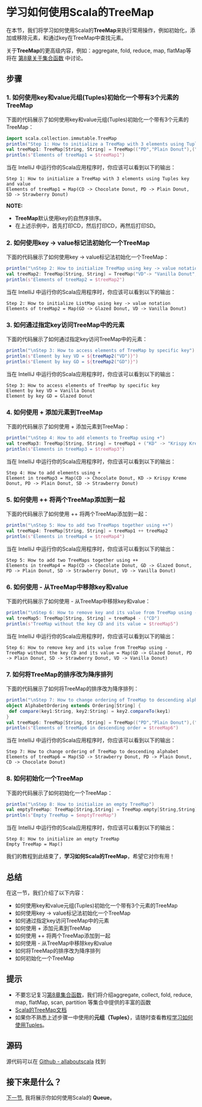 # 学习如何使用Scala的TreeMap

在本节，我们将学习如何使用Scala的**TreeMap**来执行常用操作，例如初始化，添加或移除元素，和通过key在TreeMap中查找元素。
 
关于**TreeMap**的更高级内容，例如：aggregate, fold, reduce, map, flatMap等将在 [第8章关于集合函数](8_1.md) 中讨论。

## 步骤

### 1. 如何使用key和value元组(Tuples)初始化一个带有3个元素的TreeMap

下面的代码展示了如何使用key和value元组(Tuples)初始化一个带有3个元素的TreeMap：

```scala
import scala.collection.immutable.TreeMap
println("Step 1: How to initialize a TreeMap with 3 elements using Tuples key and value")
val treeMap1: TreeMap[String, String] = TreeMap(("PD","Plain Donut"),("SD","Strawberry Donut"),("CD","Chocolate Donut"))
println(s"Elements of treeMap1 = $treeMap1")

```

当在 IntelliJ 中运行你的Scala应用程序时，你应该可以看到以下的输出：

```
Step 1: How to initialize a TreeMap with 3 elements using Tuples key and value
Elements of treeMap1 = Map(CD -> Chocolate Donut, PD -> Plain Donut, SD -> Strawberry Donut)

```

**NOTE:**

- **TreeMap**默认使用key的自然序排序。
- 在上述示例中，首先打印CD，然后打印CD，再然后打印SD。

### 2. 如何使用key -> value标记法初始化一个TreeMap

下面的代码展示了如何使用key -> value标记法初始化一个TreeMap：

```scala
println("\nStep 2: How to initialize TreeMap using key -> value notation")
val treeMap2: TreeMap[String, String] = TreeMap("VD"-> "Vanilla Donut", "GD" -> "Glazed Donut")
println(s"Elements of treeMap2 = $treeMap2")

```

当在 IntelliJ 中运行你的Scala应用程序时，你应该可以看到以下的输出：

```
Step 2: How to initialize ListMap using key -> value notation
Elements of treeMap2 = Map(GD -> Glazed Donut, VD -> Vanilla Donut)

```

 

### 3. 如何通过指定key访问TreeMap中的元素

下面的代码展示了如何通过指定key访问TreeMap中的元素：

```scala
println("\nStep 3: How to access elements of TreeMap by specific key")
println(s"Element by key VD = ${treeMap2("VD")}")
println(s"Element by key GD = ${treeMap2("GD")}")

```

当在 IntelliJ 中运行你的Scala应用程序时，你应该可以看到以下的输出：

```
Step 3: How to access elements of TreeMap by specific key
Element by key VD = Vanilla Donut
Element by key GD = Glazed Donut

```

### 4. 如何使用 + 添加元素到TreeMap

下面的代码展示了如何使用 + 添加元素到TreeMap：

```scala
println("\nStep 4: How to add elements to TreeMap using +")
val treeMap3: TreeMap[String, String] = treeMap1 + ("KD" -> "Krispy Kreme Donut")
println(s"Elements in treeMap3 = $treeMap3")

```

当在 IntelliJ 中运行你的Scala应用程序时，你应该可以看到以下的输出：

```
Step 4: How to add elements using +
Element in treeMap3 = Map(CD -> Chocolate Donut, KD -> Krispy Kreme Donut, PD -> Plain Donut, SD -> Strawberry Donut)

```

### 5. 如何使用 ++ 将两个TreeMap添加到一起

下面的代码展示了如何使用 ++ 将两个TreeMap添加到一起：

```scala
println("\nStep 5: How to add two TreeMaps together using ++")
val treeMap4: TreeMap[String, String] = treeMap1 ++ treeMap2
println(s"Elements in treeMap4 = $treeMap4")

```

当在 IntelliJ 中运行你的Scala应用程序时，你应该可以看到以下的输出：

```
Step 5: How to add two TreeMaps together using ++
Elements in treeMap4 = Map(CD -> Chocolate Donut, GD -> Glazed Donut, PD -> Plain Donut, SD -> Strawberry Donut, VD -> Vanilla Donut)

```

### 6. 如何使用 - 从TreeMap中移除key和value

下面的代码展示了如何使用 - 从TreeMap中移除key和value：

```scala
println("\nStep 6: How to remove key and its value from TreeMap using -")
val treeMap5: TreeMap[String, String] = treeMap4 - ("CD")
println(s"TreeMap without the key CD and its value = $treeMap5")

```

当在 IntelliJ 中运行你的Scala应用程序时，你应该可以看到以下的输出：

```
Step 6: How to remove key and its value from TreeMap using -
TreeMap without the key CD and its value = Map(GD -> Glazed Donut, PD -> Plain Donut, SD -> Strawberry Donut, VD -> Vanilla Donut)

```

### 7. 如何将TreeMap的排序改为降序排列

下面的代码展示了如何将TreeMap的排序改为降序排列：

```scala
println("\nStep 7: How to change ordering of TreeMap to descending alphabet")
object AlphabetOrdering extends Ordering[String] {
 def compare(key1:String, key2:String) = key2.compareTo(key1)
}
val treeMap6: TreeMap[String, String] = TreeMap(("PD","Plain Donut"),("SD","Strawberry Donut"),("CD","Chocolate Donut"))(AlphabetOrdering)
println(s"Elements of treeMap6 in descending order = $treeMap6")

```

当在 IntelliJ 中运行你的Scala应用程序时，你应该可以看到以下的输出：

```
Step 7: How to change ordering of TreeMap to descending alphabet
Elements of treeMap6 = Map(SD -> Strawberry Donut, PD -> Plain Donut, CD -> Chocolate Donut)

```

### 8. 如何初始化一个TreeMap

下面的代码展示了如何初始化一个TreeMap：

```scala
println("\nStep 8: How to initialize an empty TreeMap")
val emptyTreeMap: TreeMap[String,String] = TreeMap.empty[String,String]
println(s"Empty TreeMap = $emptyTreeMap")

```

当在 IntelliJ 中运行你的Scala应用程序时，你应该可以看到以下的输出：

```
Step 8: How to initialize an empty TreeMap
Empty TreeMap = Map()

```

我们的教程到此结束了，**学习如何Scala的TreeMap**，希望它对你有用！


## 总结

在这一节，我们介绍了以下内容：

- 如何使用key和value元组(Tuples)初始化一个带有3个元素的TreeMap
- 如何使用key -> value标记法初始化一个TreeMap
- 如何通过指定key访问TreeMap中的元素
- 如何使用 + 添加元素到TreeMap
- 如何使用 ++ 将两个TreeMap添加到一起
- 如何使用 - 从TreeMap中移除key和value
- 如何将TreeMap的排序改为降序排列
- 如何初始化一个TreeMap

## 提示

- 不要忘记复习[第8章集合函数](8_1.md)，我们将介绍aggregate, collect, fold, reduce, map, flatMap, scan, partition 等集合中提供的丰富的函数
- [Scala的TreeMap文档](http://www.scala-lang.org/api/current/#scala.collection.immutable.TreeMap)
- 如果你不熟悉上述步骤一中使用的**元组（Tuples）**，请随时查看教程[学习如何使用Tuples](2_10.md)。

## 源码

源代码可以在 [Github - allaboutscala](https://github.com/nadimbahadoor/allaboutscala) 找到
 
## 接下来是什么？

[下一节](6_8.md), 我将展示你如何使用Scala的 **Queue**。
